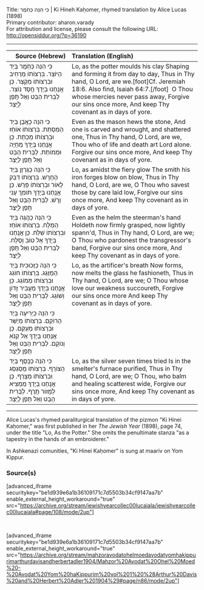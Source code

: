 <html>
<head></head>
<body>
Title: כִּי הִנֵּה כַּחֹֽמֶר | Ki Hineh Kaḥomer, rhymed translation by Alice Lucas (1898)<br />
Primary contributor: aharon.varady<br />
For attribution and license, please consult the following URL: <a href="http://opensiddur.org/?p=36190">http://opensiddur.org/?p=36190</a>
<p />
<hr />

<table style="margin-left: auto;margin-right: auto;" class="draggable">
<thead><tr><th id="x" style="text-align: right;">Source (Hebrew)</th><th style="text-align: left;">Translation (English)</th></tr></thead>
<tbody>
<tr><td style="vertical-align:top;">
<div class="liturgy" lang="he">
כִּי הִנֵּה כַּחֹֽמֶר בְּיַד הַיּוֹצֵר. 
בִּרְצוֹתוֹ מַרְחִיב וּבִרְצוֹתוֹ מְקַצֵּר.
כֵּן אֲנַֽחְנוּ בְּיָדְךָ 
חֶֽסֶד נוֹצֵר.
לַבְּרִית הַבֵּט 
וְאַל תֵּֽפֶן לַיֵּֽצֶר׃ 
</span></div></td>
 
<td style="vertical-align:top;">
<div class="english" lang="en">
Lo, as the potter moulds his clay 
Shaping and forming it from day to day, 
Thus in Thy hand, O Lord, are we.[foot]Cf. Jeremiah 18:6. Also find, Isaiah 64:7.[/foot]&nbsp;
O Thou whose mercies never pass away, 
Forgive our sins once more, 
And keep Thy covenant as in days of yore. 
</div></td></tr>


<tr><td style="vertical-align:top;">
<div class="liturgy" lang="he">
כִּי הִנֵּה כָאֶֽבֶן בְּיַד הַמְּסַתֵּת.
בִּרְצוֹתוֹ אוֹחֵז וּבִרְצוֹתוֹ מְכַתֵּת.
כֵּן אֲנַֽחְנוּ בְּיָדְךָ 
מְחַיֶּה וּמְמוֹתֵת.
לַבְּרִית הַבֵּט 
וְאַל תֵּֽפֶן לַיֵּֽצֶר׃ 
</span></div></td>
 
<td style="vertical-align:top;">
<div class="english" lang="en">
Even as the mason hews the stone, 
And one is carved and wrought, and shattered one, 
Thus in Thy hand, O Lord, are we, 
Thou who of life and death art Lord alone. 
Forgive our sins once more, 
And keep Thy covenant as in days of yore. 
</div></td></tr>


<tr><td style="vertical-align:top;">
<div class="liturgy" lang="he">
כִּי הִנֵּה כַגַּרְזֶן בְּיַד הֶחָרָשׁ.
בִּרְצוֹתוֹ דִּבֵּק לָאוֹר וּבִרְצוֹתוֹ פֵּרַשׁ.
כֵּן אֲנַֽחְנוּ בְּיָדְךָ 
תּוֹמֵךְ עָנִי וָרָשׁ.
לַבְּרִית הַבֵּט 
וְאַל תֵּֽפֶן לַיֵּֽצֶר׃ 
</span></div></td>
 
<td style="vertical-align:top;">
<div class="english" lang="en">
Lo, as amidst the fiery glow 
The smith his iron forges blow on blow, 
Thus in Thy hand, O Lord, are we, 
O Thou who savest those by care laid low, 
Forgive our sins once more, 
And keep Thy covenant as in days of yore.
</div></td></tr>


<tr><td style="vertical-align:top;">
<div class="liturgy" lang="he">
כִּי הִנֵּה כַהֶֽגֶה בְּיַד הַמַּלָּח.
בִּרְצוֹתוֹ אוֹחֵז וּבִרְצוֹתוֹ שִׁלַּח.
כֵּן אֲנַֽחְנוּ בְּיָדְךָ 
אֵל טוֹב וְסַלָּח.
לַבְּרִית הַבֵּט 
וְאַל תֵּֽפֶן לַיֵּֽצֶר׃ 
</span></div></td>
 
<td style="vertical-align:top;">
<div class="english" lang="en">
Even as the helm the steerman's hand 
Holdeth now firmly grasped, now lightly spann'd, 
Thus in Thy hand, O Lord, are we; 
O Thou who pardonest the transgressor's band, 
Forgive our sins once more, 
And keep Thy covenant as in days of yore.
</div></td></tr>


<tr><td style="vertical-align:top;">
<div class="liturgy" lang="he">
כִּי הִנֵּה כַזְּכוּכִית בְּיַד הַמְזַגֵּג.
בִּרְצוֹתוֹ חוֹגֵג וּבִרְצוֹתוֹ מְמוֹגֵג.
כֵּן אֲנַֽחְנוּ בְּיָדְךָ 
מַעֲבִיר זָדוֹן וְשׁוֹגֵג.
לַבְּרִית הַבֵּט 
וְאַל תֵּֽפֶן לַיֵּֽצֶר׃ 
</span></div></td>
 
<td style="vertical-align:top;">
<div class="english" lang="en">
Lo, as the artificer's breath 
Now forms, now melts the glass he fashioneth, 
Thus in Thy hand, O Lord, are we; 
O Thou whose love our weakness succoureth, 
Forgive our sins once more 
And keep Thy covenant as in days of yore.
</div></td></tr>


<tr><td style="vertical-align:top;">
<div class="liturgy" lang="he">
כִּי הִנֵּה כַיְרִיעָה בְּיַד הָרוֹקֵם.
בִּרְצוֹתוֹ מְיַשֵּׁר וּבִרְצוֹתוֹ מְעַקֵּם.
כֵּן אֲנַֽחְנוּ בְּיָדְךָ 
אֵל קַנֹּא וְנוֹקֵם.
לַבְּרִית הַבֵּט 
וְאַל תֵּֽפֶן לַיֵּֽצֶר׃ 
</span></div></td>
 
<td style="vertical-align:top;">
<div class="english" lang="en">

</div></td></tr>


<tr><td style="vertical-align:top;">
<div class="liturgy" lang="he">
כִּי הִנֵּה כַכֶּֽסֶף בְּיַד הַצּוֹרֵף.
בִּרְצוֹתוֹ מְסַגְסֵג וּבִרְצוֹתוֹ מְצָרֵף.
כֵּן אֲנַֽחְנוּ בְּיָדְךָ 
מַמְצִיא לְמָזוֹר תֶּֽרֶף.
לַבְּרִית הַבֵּט 
וְאַל תֵּֽפֶן לַיֵּֽצֶר׃
</span></div></td>
 
<td style="vertical-align:top;">
<div class="english" lang="en">
Lo, as the silver seven times tried 
Is in the smelter's furnace purified, 
Thus in Thy hand, O Lord, are we; 
O Thou, who balm and healing scatterest wide, 
Forgive our sins once more, 
And keep Thy covenant as in days of yore. 
</div></td></tr>
</tbody></table>

<hr />

Alice Lucas's rhymed paraliturgical translation of the pizmon "Ki Hinei Kaḥomer," was first published in her <em>The Jewish Year</em> (1898), page 74, under the title "Lo, As the Potter." She omits the penultimate stanza "as a tapestry in the hands of an embroiderer."

In Ashkenazi comunities, "Ki Hinei Kaḥomer" is sung at maariv on Yom Kippur. 

<h3>Source(s)</h3>

[advanced_iframe securitykey="be1d939e6a1b36109171c7d5503b34cf9147aa7b" enable_external_height_workaround="true" src="https://archive.org/stream/jewishyearcollec00lucaiala/jewishyearcollec00lucaiala#page/108/mode/2up"]

&nbsp;

[advanced_iframe securitykey="be1d939e6a1b36109171c7d5503b34cf9147aa7b" enable_external_height_workaround="true" src="https://archive.org/stream/mahzoravodatohelmoedavodatyomhakippurimarthurdavisandherbertadler1904/Mahzor%20Avodat%20Ohel%20Moed%20-%20Avodat%20Yom%20haKippurim%20vol%201%20%28Arthur%20Davis%20and%20Herbert%20Adler%201904%29#page/n86/mode/2up"]

&nbsp;
</body>
</html>